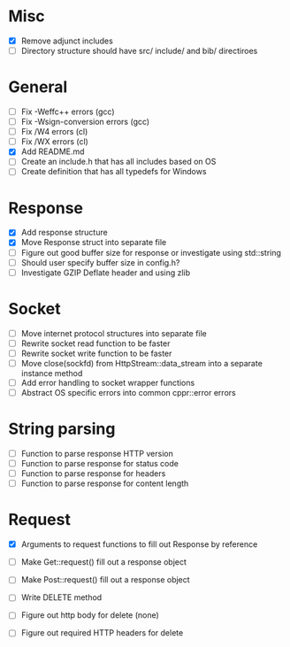 # Misc
 - [X] Remove adjunct includes
 - [ ] Directory structure should have src/ include/ and bib/ directiroes

# General
- [ ] Fix -Weffc++ errors (gcc)
- [ ] Fix -Wsign-conversion errors (gcc)
- [ ] Fix /W4 errors (cl)
- [ ] Fix /WX errors (cl)
- [X] Add README.md
- [ ] Create an include.h that has all includes based on OS
- [ ] Create definition that has all typedefs for Windows

# Response
- [X] Add response structure
- [X] Move Response struct into separate file
- [ ] Figure out good buffer size for response or investigate using std::string
- [ ] Should user specify buffer size in config.h?
- [ ] Investigate GZIP Deflate header and using zlib

# Socket
- [ ] Move internet protocol structures into separate file
- [ ] Rewrite socket read function to be faster
- [ ] Rewrite socket write function to be faster
- [ ] Move close(sockfd) from HttpStream::data_stream into a separate instance method
- [ ] Add error handling to socket wrapper functions
- [ ] Abstract OS specific errors into common cppr::error errors

# String parsing
- [ ] Function to parse response HTTP version
- [ ] Function to parse response for status code
- [ ] Function to parse response for headers
- [ ] Function to parse response for content length

# Request
- [X] Arguments to request functions to fill out Response by reference
- [ ] Make Get::request() fill out a response object
- [ ] Make Post::request() fill out a response object
- [ ] Write DELETE method
- [ ] Figure out http body for delete (none)
- [ ] Figure out required HTTP headers for delete

